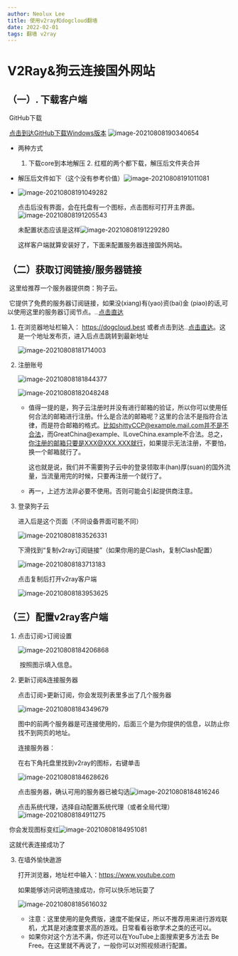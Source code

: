 ```yaml
---
author: Neolux Lee
title: 使用v2ray和dogcloud翻墙
date: 2022-02-01
tags: 翻墙 v2ray
---
```




#  V2Ray&狗云连接国外网站



## （一）. 下载客户端

​			GitHub下载

​			[点击到达GitHub下载Windows版本](https://github.com/2dust/v2rayN)			![image-20210808190340654](https://cdn.jsdelivr.net/gh/li-kangfeng/BlogImages@1.0/img/image-20210808190340654.png)

 * 两种方式

   	1. 下载core到本地解压
    	2. 红框的两个都下载，解压后文件夹合并

* 解压后文件如下（这个没有参考价值）![image-20210808191011081](https://cdn.jsdelivr.net/gh/li-kangfeng/BlogImages@1.0/img/image-20210808191011081.png)

* ![image-20210808191049282](https://cdn.jsdelivr.net/gh/li-kangfeng/BlogImages@1.0/img/image-20210808191049282.png)

  点击后没有界面，会在托盘有一个图标，点击图标可打开主界面。![image-20210808191205543](https://cdn.jsdelivr.net/gh/li-kangfeng/BlogImages@1.0/img/image-20210808191205543.png)

  未配置状态应该是这样![image-20210808191229280](https://cdn.jsdelivr.net/gh/li-kangfeng/BlogImages@1.0/img/image-20210808191229280.png)

  这样客户端就算安装好了，下面来配置服务器连接国外网站。






## （二）获取订阅链接/服务器链接

​	这里给推荐一个服务器提供商：狗子云。

​	它提供了免费的服务器订阅链接，如果没(xiang)有(yao)资(bai)金	(piao)的话,可以使用这里的服务器订阅节点。[<img src="https://s2.loli.net/2022/02/01/OlNR6v4rXTSFiL9.png" alt="dogHead" style="zoom:12%;" />点击直达](https://dogcloud.best)



1. 在浏览器地址栏输入： https://dogcloud.best 或者点击到达[<img src="https://s2.loli.net/2022/02/01/OlNR6v4rXTSFiL9.png" alt="dogHead" style="zoom:12%;" />点击直达](https://dogcloud.best)。这是一个地址发布页，进入后点击跳转到最新地址

   ![image-20210808181714003](https://cdn.jsdelivr.net/gh/li-kangfeng/BlogImages@1.0/img/image-20210808181714003.png)

2. 注册账号

   ![image-20210808181844377](https://cdn.jsdelivr.net/gh/li-kangfeng/BlogImages@1.0/img/image-20210808181844377.png)

   ![image-20210808182048248](https://cdn.jsdelivr.net/gh/li-kangfeng/BlogImages@1.0/img/image-20210808182048248.png)

   * 值得一提的是，狗子云注册时并没有进行邮箱的验证，所以你可以使用任何合法的邮箱进行注册。什么是合法的邮箱呢？这里的合法不是指符合法律，而是符合邮箱的格式。比如shittyCCP@example.mail.com并不是不合法，而GreatChina@example、ILoveChina.example不合法。总之，你注册的邮箱只要是XXX@XXX.XXX就行，如果提示无法注册，不要怕，换一个邮箱就行了。

     这也就是说，我们并不需要狗子云中的登录领取丰(han)厚(suan)的国外流量，当流量用完的时候，只要再注册一个就行了。

   * 再一，上述方法非必要不使用。否则可能会引起提供商注意。

3. 登录狗子云

   进入后是这个页面（不同设备界面可能不同）

   ![image-20210808183526331](https://cdn.jsdelivr.net/gh/li-kangfeng/BlogImages@1.0/img/image-20210808183526331.png)

   下滑找到“复制v2ray订阅链接”（如果你用的是Clash，复制Clash配置）

   ![image-20210808183713183](https://cdn.jsdelivr.net/gh/li-kangfeng/BlogImages@1.0/img/image-20210808183713183.png)

   点击复制后打开v2ray客户端

   ![image-20210808183953625](https://cdn.jsdelivr.net/gh/li-kangfeng/BlogImages@1.0/img/image-20210808183953625.png)

   

## （三）配置v2ray客户端

1. 点击订阅>订阅设置

   ![image-20210808184206868](https://cdn.jsdelivr.net/gh/li-kangfeng/BlogImages@1.0/img/image-20210808184206868.png)

   ​	按照图示填入信息。

2. 更新订阅&连接服务器

   点击订阅>更新订阅，你会发现列表里多出了几个服务器

   ![image-20210808184349679](https://cdn.jsdelivr.net/gh/li-kangfeng/BlogImages@1.0/img/image-20210808184349679.png)

   图中的前两个服务器是可连接使用的，后面三个是为你提供的信息，以防止你找不到网页的地址。

   连接服务器：

   在右下角托盘里找到v2ray的图标，右键单击

   ![image-20210808184628626](https://cdn.jsdelivr.net/gh/li-kangfeng/BlogImages@1.0/img/image-20210808184628626.png)

   点击服务器，确认可用的服务器已被勾选![image-20210808184816246](https://cdn.jsdelivr.net/gh/li-kangfeng/BlogImages@1.0/img/image-20210808184816246.png)

   点击系统代理，选择自动配置系统代理（或者全局代理）![image-20210808184911275](https://cdn.jsdelivr.net/gh/li-kangfeng/BlogImages@1.0/img/image-20210808184911275.png)



​		你会发现图标变红![image-20210808184951081](https://cdn.jsdelivr.net/gh/li-kangfeng/BlogImages@1.0/img/image-20210808184951081.png)

​		这就代表连接成功了

3. 在墙外愉快遨游

   打开浏览器，地址栏中输入：https://www.youtube.com

   如果能够访问说明连接成功，你可以快乐地玩耍了

   ![image-20210808185616032](https://cdn.jsdelivr.net/gh/li-kangfeng/BlogImages@1.0/img/image-20210808185616032.png)

   * 注意：这里使用的是免费版，速度不能保证，所以不推荐用来进行游戏联机，尤其是对速度要求高的游戏。日常看看谷歌学术之类的还可以。
   * 如果你对这个方法不满，你还可以在YouTube上面搜索更多方法去 Be Free。在这里就不再说了，一般你可以对照视频进行配置。








